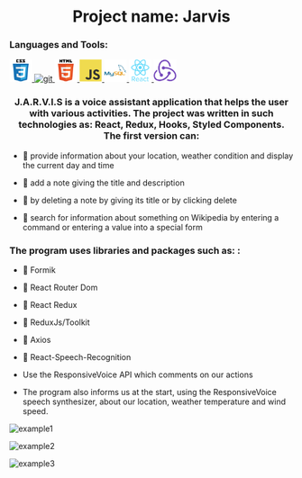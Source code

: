 <h1 align="center">Project name: Jarvis</h1>



<h3 align="left">Languages and Tools:</h3>
<p align="left"> <a href="https://www.w3schools.com/css/" target="_blank" rel="noreferrer"> <img src="https://raw.githubusercontent.com/devicons/devicon/master/icons/css3/css3-original-wordmark.svg" alt="css3" width="40" height="40"/> </a> <a href="https://git-scm.com/" target="_blank" rel="noreferrer"> <img src="https://www.vectorlogo.zone/logos/git-scm/git-scm-icon.svg" alt="git" width="40" height="40"/> </a> <a href="https://www.w3.org/html/" target="_blank" rel="noreferrer"> <img src="https://raw.githubusercontent.com/devicons/devicon/master/icons/html5/html5-original-wordmark.svg" alt="html5" width="40" height="40"/> </a> <a href="https://developer.mozilla.org/en-US/docs/Web/JavaScript" target="_blank" rel="noreferrer"> <img src="https://raw.githubusercontent.com/devicons/devicon/master/icons/javascript/javascript-original.svg" alt="javascript" width="40" height="40"/> </a> <a href="https://www.mysql.com/" target="_blank" rel="noreferrer"> <img src="https://raw.githubusercontent.com/devicons/devicon/master/icons/mysql/mysql-original-wordmark.svg" alt="mysql" width="40" height="40"/> </a> <a href="https://reactjs.org/" target="_blank" rel="noreferrer"> <img src="https://raw.githubusercontent.com/devicons/devicon/master/icons/react/react-original-wordmark.svg" alt="react" width="40" height="40"/> </a> <a href="https://redux.js.org" target="_blank" rel="noreferrer"> <img src="https://raw.githubusercontent.com/devicons/devicon/master/icons/redux/redux-original.svg" alt="redux" width="40" height="40"/> </a> </p>



<h3 align="center">J.A.R.V.I.S is a voice assistant application that helps the user with various activities. The project was written in such technologies as: React, Redux, Hooks, Styled Components. The first version can:</h3>

- 🔭 provide information about your location, weather condition and display the current day and time

- 🔭 add a note giving the title and description

- 🔭 by deleting a note by giving its title or by clicking delete

- 🔭 search for information about something on Wikipedia by entering a command or entering a value into a special form



<h3 align="left">The program uses libraries and packages such as: :</h3>
<p align="left">
</p>

- 🌱 Formik

- 🌱 React Router Dom

- 🌱 React Redux

- 🌱 ReduxJs/Toolkit

- 🌱 Axios

- 🌱 React-Speech-Recognition

- Use the ResponsiveVoice API which comments on our actions

- The program also informs us at the start, using the ResponsiveVoice speech synthesizer, about our location, weather temperature and wind speed.

![example1](https://user-images.githubusercontent.com/32464644/179853757-d804198f-4405-4f90-aa15-79d9b6941454.png)



![example2](https://user-images.githubusercontent.com/32464644/179853800-f6dd63f7-0572-4629-aa92-cd725083dde7.png)


![example3](https://user-images.githubusercontent.com/32464644/179853824-0c8c1e38-9ba7-47d7-96cd-4a51426c798a.png)




